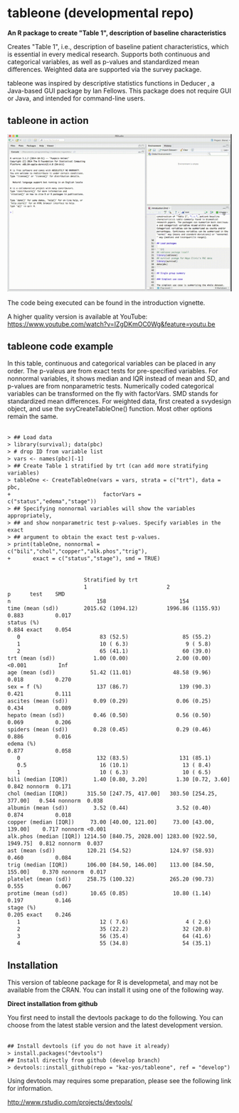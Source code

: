 tableone (developmental repo)
===============================================================================

**An R package to create "Table 1", description of baseline characteristics**

Creates "Table 1", i.e., description of baseline patient characteristics, which is essential in every medical research. Supports both continuous and categorical variables, as well as p-values and standardized mean differences. Weighted data are supported via the survey package.

tableone was inspired by descriptive statistics functions in Deducer , a Java-based GUI package by Ian Fellows. This package does not require GUI or Java, and intended for command-line users.


tableone in action
-------------------------------------------------------------------------------

![screencast](tableone.gif "screencast")

The code being executed can be found in the introduction vignette.

A higher quality version is available at YouTube: https://www.youtube.com/watch?v=IZgDKmOC0Wg&feature=youtu.be


tableone code example
-------------------------------------------------------------------------------

In this table, continuous and categorical variables can be placed in any order. The p-valeus are from exact tests for pre-specified variables. For nonnormal variables, it shows median and IQR instead of mean and SD, and p-values are from nonparametric tests. Numerically coded categorical variables can be transformed on the fly with factorVars. SMD stands for standardized mean differences. For weighted data, first created a svydesign object, and use the svyCreateTableOne() function. Most other options remain the same.

```

> ## Load data
> library(survival); data(pbc)
> # drop ID from variable list
> vars <- names(pbc)[-1]
> ## Create Table 1 stratified by trt (can add more stratifying variables)
> tableOne <- CreateTableOne(vars = vars, strata = c("trt"), data = pbc,
+                             factorVars = c("status","edema","stage"))
> ## Specifying nonnormal variables will show the variables appropriately,
> ## and show nonparametric test p-values. Specify variables in the exact
> ## argument to obtain the exact test p-values.
> print(tableOne, nonnormal = c("bili","chol","copper","alk.phos","trig"),
+       exact = c("status","stage"), smd = TRUE)


                        Stratified by trt
                        1                         2                         p      test    SMD
n                           158                       154
time (mean (sd))        2015.62 (1094.12)         1996.86 (1155.93)          0.883          0.017
status (%)                                                                   0.884 exact    0.054
   0                         83 (52.5)                 85 (55.2)
   1                         10 ( 6.3)                  9 ( 5.8)
   2                         65 (41.1)                 60 (39.0)
trt (mean (sd))            1.00 (0.00)               2.00 (0.00)            <0.001          Inf
age (mean (sd))           51.42 (11.01)             48.58 (9.96)             0.018          0.270
sex = f (%)                 137 (86.7)                139 (90.3)             0.421          0.111
ascites (mean (sd))        0.09 (0.29)               0.06 (0.25)             0.434          0.089
hepato (mean (sd))         0.46 (0.50)               0.56 (0.50)             0.069          0.206
spiders (mean (sd))        0.28 (0.45)               0.29 (0.46)             0.886          0.016
edema (%)                                                                    0.877          0.058
   0                        132 (83.5)                131 (85.1)
   0.5                       16 (10.1)                 13 ( 8.4)
   1                         10 ( 6.3)                 10 ( 6.5)
bili (median [IQR])        1.40 [0.80, 3.20]         1.30 [0.72, 3.60]       0.842 nonnorm  0.171
chol (median [IQR])      315.50 [247.75, 417.00]   303.50 [254.25, 377.00]   0.544 nonnorm  0.038
albumin (mean (sd))        3.52 (0.44)               3.52 (0.40)             0.874          0.018
copper (median [IQR])     73.00 [40.00, 121.00]     73.00 [43.00, 139.00]    0.717 nonnorm <0.001
alk.phos (median [IQR]) 1214.50 [840.75, 2028.00] 1283.00 [922.50, 1949.75]  0.812 nonnorm  0.037
ast (mean (sd))          120.21 (54.52)            124.97 (58.93)            0.460          0.084
trig (median [IQR])      106.00 [84.50, 146.00]    113.00 [84.50, 155.00]    0.370 nonnorm  0.017
platelet (mean (sd))     258.75 (100.32)           265.20 (90.73)            0.555          0.067
protime (mean (sd))       10.65 (0.85)              10.80 (1.14)             0.197          0.146
stage (%)                                                                    0.205 exact    0.246
   1                         12 ( 7.6)                  4 ( 2.6)
   2                         35 (22.2)                 32 (20.8)
   3                         56 (35.4)                 64 (41.6)
   4                         55 (34.8)                 54 (35.1)

```


Installation
-------------------------------------------------------------------------------

This version of tableone package for R is developmetal, and may not be available from the CRAN. You can install it using one of the following way.

**Direct installation from github**

You first need to install the devtools package to do the following. You can choose from the latest stable version and the latest development version.

```

## Install devtools (if you do not have it already)
> install.packages("devtools")
## Install directly from github (develop branch)
> devtools::install_github(repo = "kaz-yos/tableone", ref = "develop")

```

Using devtools may requires some preparation, please see the following link for information.

http://www.rstudio.com/projects/devtools/

